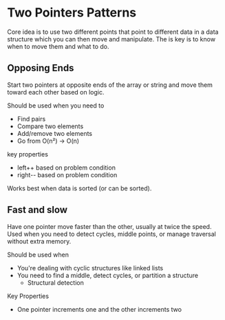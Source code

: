 # Two Pointers Patterns
Core idea is to use two different points that point to different data in a data structure which you can then move and manipulate. The is key is to know when to move them and what to do.

## Opposing Ends
Start two pointers at opposite ends of the array or string and move them toward each other based on logic.

Should be used when you need to
- Find pairs
- Compare two elements
- Add/remove two elements
- Go from O(n²) → O(n)

key properties
- left++ based on problem condition
- right-- based on problem condition

Works best when data is sorted (or can be sorted).

## Fast and slow
Have one pointer move faster than the other, usually at twice the speed. Used when you need to detect cycles, middle points, or manage traversal without extra memory.

Should be used when
- You're dealing with cyclic structures like linked lists
- You need to find a middle, detect cycles, or partition a structure
    - Structural detection

Key Properties
- One pointer increments one and the other increments two